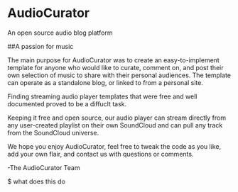 # AudioCurator
An open source audio blog platform

##A passion for music

The main purpose for AudioCurator was to create an easy-to-implement template for anyone who would like to curate, comment on, and post their own selection of music to share with their personal audiences. The template can operate as a standalone blog, or linked to from a personal site. 

Finding streaming audio player templates that were free and well documented proved to be a diffuclt task. 

Keeping it free and open source, our audio player can stream directly from any user-created playlist on their own SoundCloud and can pull any track from the SoundCloud universe. 

We hope you enjoy AudioCurator, feel free to tweak the code as you like, add your own flair, and contact us with questions or comments. 

-The AudioCurator Team

$ what does this do

 
